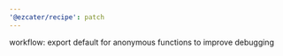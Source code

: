 ```yaml
---
'@ezcater/recipe': patch
---
```


workflow: export default for anonymous functions to improve debugging

